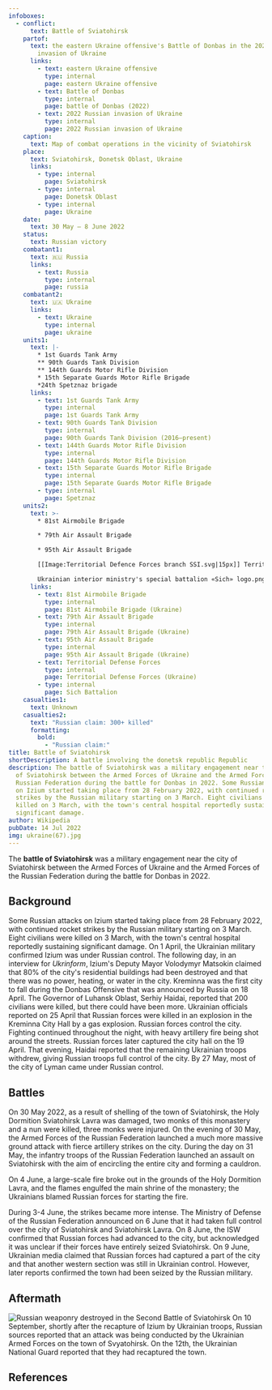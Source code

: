 ```yaml
---
infoboxes:
  - conflict:
      text: Battle of Sviatohirsk
    partof:
      text: the eastern Ukraine offensive's Battle of Donbas in the 2022 Russian
        invasion of Ukraine
      links:
        - text: eastern Ukraine offensive
          type: internal
          page: eastern Ukraine offensive
        - text: Battle of Donbas
          type: internal
          page: battle of Donbas (2022)
        - text: 2022 Russian invasion of Ukraine
          type: internal
          page: 2022 Russian invasion of Ukraine
    caption:
      text: Map of combat operations in the vicinity of Sviatohirsk
    place:
      text: Sviatohirsk, Donetsk Oblast, Ukraine
      links:
        - type: internal
          page: Sviatohirsk
        - type: internal
          page: Donetsk Oblast
        - type: internal
          page: Ukraine
    date:
      text: 30 May – 8 June 2022
    status:
      text: Russian victory
    combatant1:
      text: 🇷🇺 Russia
      links:
        - text: Russia
          type: internal
          page: russia
    combatant2:
      text: 🇺🇦 Ukraine
      links:
        - text: Ukraine
          type: internal
          page: ukraine
    units1:
      text: |-
        * 1st Guards Tank Army
        ** 90th Guards Tank Division 
        ** 144th Guards Motor Rifle Division 
        * 15th Separate Guards Motor Rifle Brigade 
        *24th Spetznaz brigade
      links:
        - text: 1st Guards Tank Army
          type: internal
          page: 1st Guards Tank Army
        - text: 90th Guards Tank Division
          type: internal
          page: 90th Guards Tank Division (2016–present)
        - text: 144th Guards Motor Rifle Division
          type: internal
          page: 144th Guards Motor Rifle Division
        - text: 15th Separate Guards Motor Rifle Brigade
          type: internal
          page: 15th Separate Guards Motor Rifle Brigade
        - type: internal
          page: Spetznaz
    units2:
      text: >-
        * 81st Airmobile Brigade 

        * 79th Air Assault Brigade 

        * 95th Air Assault Brigade 

        [[Image:Territorial Defence Forces branch SSI.svg|15px]] Territorial Defense Forces

        Ukrainian interior ministry's special battalion «Sich» logo.png Sich Battalion
      links:
        - text: 81st Airmobile Brigade
          type: internal
          page: 81st Airmobile Brigade (Ukraine)
        - text: 79th Air Assault Brigade
          type: internal
          page: 79th Air Assault Brigade (Ukraine)
        - text: 95th Air Assault Brigade
          type: internal
          page: 95th Air Assault Brigade (Ukraine)
        - text: Territorial Defense Forces
          type: internal
          page: Territorial Defense Forces (Ukraine)
        - type: internal
          page: Sich Battalion
    casualties1:
      text: Unknown
    casualties2:
      text: "Russian claim: 300+ killed"
      formatting:
        bold:
          - "Russian claim:"
title: Battle of Sviatohirsk
shortDescription: A battle involving the donetsk republic Republic
description: The battle of Sviatohirsk was a military engagement near the city
  of Sviatohirsk between the Armed Forces of Ukraine and the Armed Forces of the
  Russian Federation during the battle for Donbas in 2022. Some Russian attacks
  on Izium started taking place from 28 February 2022, with continued rocket
  strikes by the Russian military starting on 3 March. Eight civilians were
  killed on 3 March, with the town's central hospital reportedly sustaining
  significant damage.
author: Wikipedia
pubDate: 14 Jul 2022
img: ukraine(67).jpg
---
```


The **battle of Sviatohirsk** was a military engagement near the city of Sviatohirsk between the Armed Forces of Ukraine and the Armed Forces of the Russian Federation during the battle for Donbas in 2022.

## Background

Some Russian attacks on Izium started taking place from 28 February 2022, with continued rocket strikes by the Russian military starting on 3 March. Eight civilians were killed on 3 March, with the town's central hospital reportedly sustaining significant damage. On 1 April, the Ukrainian military confirmed Izium was under Russian control. The following day, in an interview for _Ukrinform_, Izium's Deputy Mayor Volodymyr Matsokin claimed that 80% of the city's residential buildings had been destroyed and that there was no power, heating, or water in the city. Kreminna was the first city to fall during the Donbas Offensive that was announced by Russia on 18 April. The Governor of Luhansk Oblast, Serhiy Haidai, reported that 200 civilians were killed, but there could have been more. Ukrainian officials reported on 25 April that Russian forces were killed in an explosion in the Kreminna City Hall by a gas explosion. Russian forces control the city. Fighting continued throughout the night, with heavy artillery fire being shot around the streets. Russian forces later captured the city hall on the 19 April. That evening, Haidai reported that the remaining Ukrainian troops withdrew, giving Russian troops full control of the city. By 27 May, most of the city of Lyman came under Russian control.

## Battles

On 30 May 2022, as a result of shelling of the town of Sviatohirsk, the Holy Dormition Sviatohirsk Lavra was damaged, two monks of this monastery and a nun were killed, three monks were injured. On the evening of 30 May, the Armed Forces of the Russian Federation launched a much more massive ground attack with fierce artillery strikes on the city. During the day on 31 May, the infantry troops of the Russian Federation launched an assault on Sviatohirsk with the aim of encircling the entire city and forming a cauldron.

On 4 June, a large-scale fire broke out in the grounds of the Holy Dormition Lavra, and the flames engulfed the main shrine of the monastery; the Ukrainians blamed Russian forces for starting the fire.

During 3-4 June, the strikes became more intense. The Ministry of Defense of the Russian Federation announced on 6 June that it had taken full control over the city of Sviatohirsk and Sviatohirsk Lavra. On 8 June, the ISW confirmed that Russian forces had advanced to the city, but acknowledged it was unclear if their forces have entirely seized Sviatohirsk. On 9 June, Ukrainian media claimed that Russian forces had captured a part of the city and that another western section was still in Ukrainian control. However, later reports confirmed the town had been seized by the Russian military.

## Aftermath

![Russian weaponry destroyed in the Second Battle of Sviatohirsk](https://wikipedia.org/wiki/Special:Redirect/file/Russian_weaponry_destroyed_in_the_Second_Battle_of_Sviatohirsk.jpg?)
On 10 September, shortly after the recapture of Izium by Ukrainian troops, Russian sources reported that an attack was being conducted by the Ukrainian Armed Forces on the town of Svyatohirsk. On the 12th, the Ukrainian National Guard reported that they had recaptured the town.

## References
